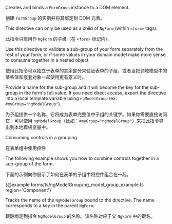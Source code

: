 Creates and binds a `FormGroup` instance to a DOM element.

创建 `FormGroup` 的实例并将其绑定到 DOM 元素。

This directive can only be used as a child of `NgForm` \(within `<form>` tags\).

此指令只能用作 `NgForm` 的子级（在 `<form>` 标记内）。

Use this directive to validate a sub-group of your form separately from the
rest of your form, or if some values in your domain model make more sense
to consume together in a nested object.

使用此指令可以独立于表单的其余部分来验证表单的子组，或者当把领域模型中的某些值和嵌套对象一起使用更有意义时。

Provide a name for the sub-group and it will become the key
for the sub-group in the form's full value. If you need direct access, export the directive into
a local template variable using `ngModelGroup` \(ex: `#myGroup="ngModelGroup"`\).

为子组提供一个名称，它将成为表单完整值中子组的关键字。如果你需要直接访问它，可以使用
`ngModelGroup`（比如：`#myGroup="ngModelGroup"`）来把此指令导出到本地模板变量中。

Consuming controls in a grouping

在表单组中使用控件

The following example shows you how to combine controls together in a sub-group
of the form.

下面的示例向你展示了如何在表单的子组中将控件组合在一起。

{&commat;example forms/ts/ngModelGroup/ng_model_group_example.ts region='Component'}



Tracks the name of the `NgModelGroup` bound to the directive. The name corresponds
to a key in the parent `NgForm`.

跟踪绑定到指令 `NgModelGroup` 的名称。该名称对应于父 `NgForm` 中的键名。